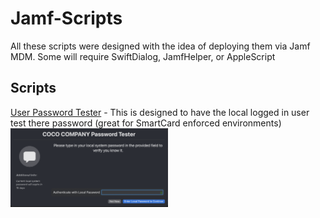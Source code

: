 # Jamf-Scripts
All these scripts were designed with the idea of deploying them via Jamf MDM. Some will require SwiftDialog, JamfHelper, or AppleScript
<br />
## Scripts
[User Password Tester](https://github.com/cocopuff2u/Jamf-Scripts/tree/main/User%20Password%20Tester) - This is designed to have the local logged in user test there password (great for SmartCard enforced environments) 
<img src="https://github.com/cocopuff2u/Jamf-Scripts/blob/660c747b97d5187b8c9d75ef4213cee70bfdc834/User%20Password%20Tester/images/firstwindow.png" width=50% height=50%>
